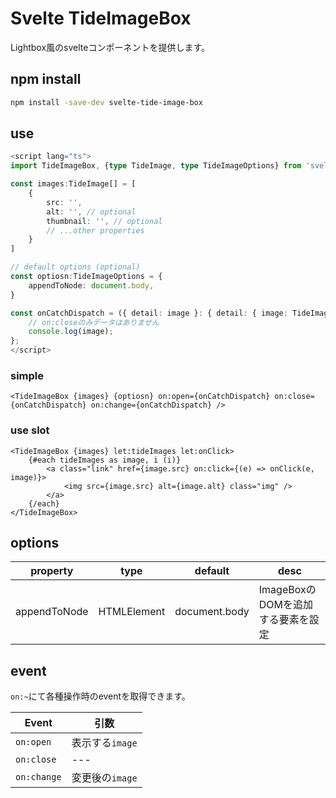 # Svelte TideImageBox

Lightbox風のsvelteコンポーネントを提供します。

## npm install

```bash
npm install -save-dev svelte-tide-image-box
```

## use

```typescript
<script lang="ts">
import TideImageBox, {type TideImage, type TideImageOptions} from 'svelte-tide-image-box';

const images:TideImage[] = [
    {
        src: '',
        alt: '', // optional
        thumbnail: '', // optional
        // ...other properties
    }
]

// default options (optional)
const optiosn:TideImageOptions = {
    appendToNode: document.body,
}

const onCatchDispatch = ({ detail: image }: { detail: { image: TideImage } }) => {
    // on:closeのみデータはありません
    console.log(image);
};
</script>
```

### simple

```svelte
<TideImageBox {images} {optiosn} on:open={onCatchDispatch} on:close={onCatchDispatch} on:change={onCatchDispatch} />
```

### use slot

```svelte
<TideImageBox {images} let:tideImages let:onClick>
    {#each tideImages as image, i (i)}
        <a class="link" href={image.src} on:click={(e) => onClick(e, image)}>
            <img src={image.src} alt={image.alt} class="img" />
        </a>
    {/each}
</TideImageBox>
```

## options

|property|type|default|desc|
|---|---|---|---|
|appendToNode|HTMLElement|document.body|ImageBoxのDOMを追加する要素を設定|

## event

`on:~`にて各種操作時のeventを取得できます。

|Event|引数|
|---|---|
|`on:open`|表示する`image`|
|`on:close`|---|
|`on:change`|変更後の`image`|
